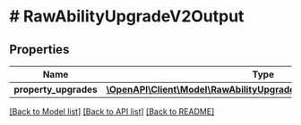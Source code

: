 # # RawAbilityUpgradeV2Output

## Properties

Name | Type | Description | Notes
------------ | ------------- | ------------- | -------------
**property_upgrades** | [**\OpenAPI\Client\Model\RawAbilityUpgradePropertyUpgradeV2Output[]**](RawAbilityUpgradePropertyUpgradeV2Output.md) |  | [optional]

[[Back to Model list]](../../README.md#models) [[Back to API list]](../../README.md#endpoints) [[Back to README]](../../README.md)
